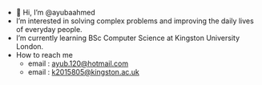 - 👋 Hi, I’m @ayubaahmed
- I’m interested in solving complex problems and improving the daily lives of everyday people.
- I’m currently learning BSc Computer Science at Kingston University London. 
- How to reach me 
   - email : ayub.120@hotmail.com
   - email : k2015805@kingston.ac.uk
